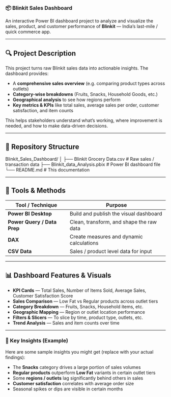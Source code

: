  ### 📦 Blinkit Sales Dashboard

An interactive Power BI dashboard project to analyze and visualize the sales, product, and customer performance of **Blinkit** — India’s last-mile / quick commerce app.

---

## 🔍 Project Description

This project turns raw Blinkit sales data into actionable insights. The dashboard provides:

- A **comprehensive sales overview** (e.g. comparing product types across outlets)  
- **Category-wise breakdowns** (Fruits, Snacks, Household Goods, etc.)  
- **Geographical analysis** to see how regions perform  
- **Key metrics & KPIs** like total sales, average sales per order, customer satisfaction, and item counts  

This helps stakeholders understand what’s working, where improvement is needed, and how to make data-driven decisions.

---

## 📂 Repository Structure

Blinkit_Sales_Dashboard/
│
├── Blinkit Grocery Data.csv # Raw sales / transaction data
├── Blinkit_data_Analysis.pbix # Power BI dashboard file
└── README.md # This documentation


---

## 🧰 Tools & Methods

| Tool / Technique      | Purpose |
|------------------------|---------|
| **Power BI Desktop**    | Build and publish the visual dashboard |
| **Power Query / Data Prep** | Clean, transform, and shape the raw data |
| **DAX**                 | Create measures and dynamic calculations |
| **CSV Data**            | Sales / product level data for input |

---

## 📊 Dashboard Features & Visuals

- **KPI Cards** — Total Sales, Number of Items Sold, Average Sales, Customer Satisfaction Score  
- **Sales Comparison** — Low Fat vs Regular products across outlet tiers  
- **Category Breakdown** — Fruits, Snacks, Household items, etc.  
- **Geographic Mapping** — Region or outlet location performance  
- **Filters & Slicers** — To slice by time, product type, outlets, etc.  
- **Trend Analysis** — Sales and item counts over time  

---

### 🧠 Key Insights (Example)

Here are some sample insights you might get (replace with your actual findings):

- The **Snacks** category drives a large portion of sales volumes  
- **Regular products** outperform **Low Fat** variants in certain outlet tiers  
- Some **regions / outlets** lag significantly behind others in sales  
- **Customer satisfaction** correlates with average order size  
- Seasonal spikes or dips are visible in certain months  


